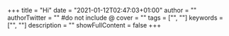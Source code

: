 +++
title = "Hi"
date = "2021-01-12T02:47:03+01:00"
author = ""
authorTwitter = "" #do not include @
cover = ""
tags = ["", ""]
keywords = ["", ""]
description = ""
showFullContent = false
+++
